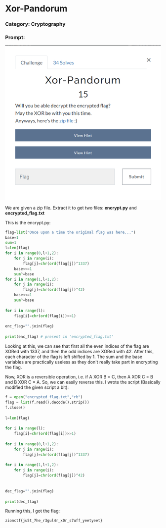 # Xor-Pandorum
### Category: Cryptography

### Prompt:
![](images/xp1.png)

We are given a zip file. Extract it to get two files: **encrypt.py** and **encrypted_flag.txt**

This is the encrypt.py:
```python
flag=list("Once upon a time the original flag was here...")
base=1
sum=1
l=len(flag)
for i in range(0,l+1,2):
    for j in range(i):
        flag[j]=chr(ord(flag[j])^1337)
    base<<=1
    sum^=base
for i in range(1,l+1,2):
    for j in range(i):
        flag[j]=chr(ord(flag[j])^42)
    base<<=1
    sum^=base

for i in range(l):
    flag[i]=chr(ord(flag[i])<<1)

enc_flag="".join(flag)

print(enc_flag) # present in 'encrypted_flag.txt'
```

Looking at this, we can see that first all the even indices of the flag are XORed with 1337, and then the odd indices are XORed with 42.
After this, each character of the flag is left shifted by 1.
The sum and the base variables are practically useless as they don't really take part in encrypting the flag.

Now, XOR is a reversible operation, i.e. if A XOR B = C, then A XOR C = B and B XOR C = A. So, we can easily reverse this.
I wrote the script (Basically modified the given script a bit):

```python
f = open("encrypted_flag.txt","rb")
flag = list(f.read().decode().strip())
f.close()

l=len(flag)

for i in range(l):
    flag[i]=chr(ord(flag[i])>>1)

for i in range(0,l+1,2):
    for j in range(i):
        flag[j]=chr(ord(flag[j])^1337)

for i in range(1,l+1,2):
    for j in range(i):
        flag[j]=chr(ord(flag[j])^42)


dec_flag="".join(flag)

print(dec_flag)
```

Running this, I got the flag:
```
zionctf{ju5t_7he_r3gul4r_x0r_s7uff_yeetyeet}
```